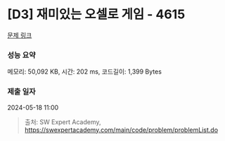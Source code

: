 # [D3] 재미있는 오셀로 게임 - 4615 

[문제 링크](https://swexpertacademy.com/main/code/problem/problemDetail.do?contestProbId=AWQmA4uK8ygDFAXj) 

### 성능 요약

메모리: 50,092 KB, 시간: 202 ms, 코드길이: 1,399 Bytes

### 제출 일자

2024-05-18 11:00



> 출처: SW Expert Academy, https://swexpertacademy.com/main/code/problem/problemList.do